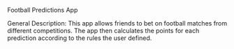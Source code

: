 Football Predictions App

General Description: This app allows friends to bet on football matches from different competitions. The app then calculates the points for each prediction according to the rules the user defined. 

